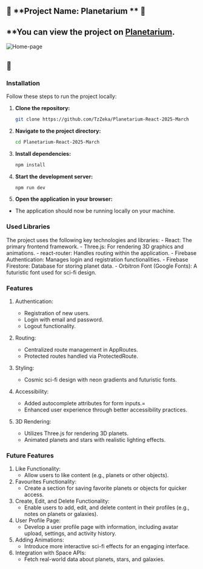 
## 🌌 **Project Name: Planetarium ** 🚀
## **You can view the project on [Planetarium]( https://planetarium-react-2025.web.app).
![Home-page](https://github.com/user-attachments/assets/971cfdfc-2127-4622-895b-e073e3de771b)


## 📖 
### **Installation**

Follow these steps to run the project locally:

1. **Clone the repository:**
   ```bash
   git clone https://github.com/TzZeka/Planetarium-React-2025-March

2. **Navigate to the project directory:**
   ```bash
   cd Planetarium-React-2025-March

3. **Install dependencies:**
   ```bash
   npm install

4. **Start the development server:**
   ```bash
   npm run dev

5. **Open the application in your browser:**
- The application should now be running locally on your machine.

 ### **Used Libraries**

The project uses the following key technologies and libraries:
      - React: The primary frontend framework.
      - Three.js: For rendering 3D graphics and animations.
      - react-router: Handles routing within the application.
      - Firebase Authentication: Manages login and registration functionalities.
      - Firebase Firestore: Database for storing planet data.
      - Orbitron Font (Google Fonts): A futuristic font used for sci-fi design.


### **Features**
1. Authentication:
      - Registration of new users.
      - Login with email and password.
      - Logout functionality.

2. Routing:
      - Centralized route management in AppRoutes.
      - Protected routes handled via ProtectedRoute.

3. Styling:
      - Cosmic sci-fi design with neon gradients and futuristic fonts.

4. Accessibility:
      - Added autocomplete attributes for form inputs.=
      - Enhanced user experience through better accessibility practices.

5. 3D Rendering:
      - Utilizes Three.js for rendering 3D planets.
      - Animated planets and stars with realistic lighting effects.


### **Future Features**

1. Like Functionality: 
      - Allow users to like content (e.g., planets or other objects).
2. Favourites Functionality: 
      - Create a section for saving favorite planets or objects for quicker access.
3. Create, Edit, and Delete Functionality: 
      - Enable users to add, edit, and delete content in their profiles (e.g., notes on planets or galaxies).
4. User Profile Page: 
      - Develop a user profile page with information, including avatar upload, settings, and activity history.
5. Adding Animations: 
      - Introduce more interactive sci-fi effects for an engaging interface.
6. Integration with Space APIs: 
      - Fetch real-world data about planets, stars, and galaxies.
